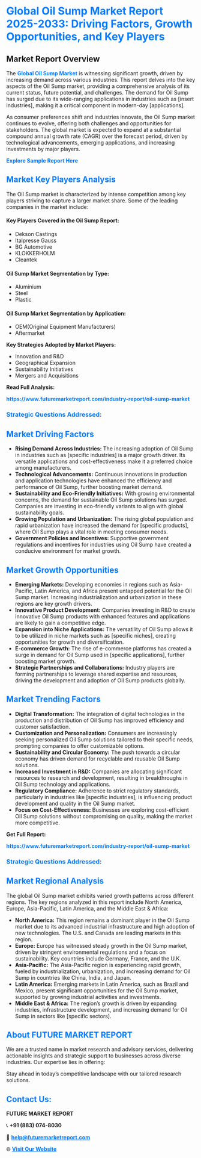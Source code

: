 <h1 style="color: #007BFF;">Global Oil Sump Market Report 2025-2033: Driving Factors, Growth Opportunities, and Key Players</h1>

<section id="overview">
<h2>Market Report Overview</h2>
<p>The <a href="https://www.futuremarketreport.com/industry-report/oil-sump-market" style="color: #007BFF; text-decoration: none;"><strong>Global Oil Sump Market</strong></a> is witnessing significant growth, driven by increasing demand across various industries. This report delves into the key aspects of the Oil Sump market, providing a comprehensive analysis of its current status, future potential, and challenges. The demand for Oil Sump has surged due to its wide-ranging applications in industries such as [insert industries], making it a critical component in modern-day [applications].</p>
<p>As consumer preferences shift and industries innovate, the Oil Sump market continues to evolve, offering both challenges and opportunities for stakeholders. The global market is expected to expand at a substantial compound annual growth rate (CAGR) over the forecast period, driven by technological advancements, emerging applications, and increasing investments by major players.</p>
</section>

<section id="overview">
<p><a href="https://www.futuremarketreport.com/request-sample/reportId=92174" style="color: #007BFF; text-decoration: none;"><strong>Explore Sample Report Here</strong></a></p>
</section>

<section id="key-players">
<h2 style="color: #007BFF;">Market Key Players Analysis</h2>
<p>The Oil Sump market is characterized by intense competition among key players striving to capture a larger market share. Some of the leading companies in the market include:</p>
<h4>Key Players Covered in the Oil Sump Report:</h4>
<ul><li>Dekson Castings</li><li>Italpresse Gauss</li><li>BG Automotive</li><li>KLOKKERHOLM</li><li>Cleantek</li></ul>
<h4>Oil Sump Market Segmentation by Type:</h4>
<ul><li>Aluminium</li><li>Steel</li><li>Plastic</li></ul>

<h4>Oil Sump Market Segmentation by Application:</h4>
<ul><li>OEM(Original Equipment Manufacturers)</li><li>Aftermarket</li></ul>
<p><strong>Key Strategies Adopted by Market Players:</strong></p>
<ul>
<li>Innovation and R&D</li>
<li>Geographical Expansion</li>
<li>Sustainability Initiatives</li>
<li>Mergers and Acquisitions</li>
</ul>
</section>

<section>
<p><strong>Read Full Analysis: </strong></p><a href="https://www.futuremarketreport.com/industry-report/oil-sump-market" style="color: #007BFF; text-decoration: none;"><strong>https://www.futuremarketreport.com/industry-report/oil-sump-market</strong></a>
<h3 style="color: #007BFF;">Strategic Questions Addressed:</h3>
</section>

<section id="driving-factors">
<h2 style="color: #007BFF;">Market Driving Factors</h2>
<ul>
<li><strong>Rising Demand Across Industries:</strong> The increasing adoption of Oil Sump in industries such as [specific industries] is a major growth driver. Its versatile applications and cost-effectiveness make it a preferred choice among manufacturers.</li>
<li><strong>Technological Advancements:</strong> Continuous innovations in production and application technologies have enhanced the efficiency and performance of Oil Sump, further boosting market demand.</li>
<li><strong>Sustainability and Eco-Friendly Initiatives:</strong> With growing environmental concerns, the demand for sustainable Oil Sump solutions has surged. Companies are investing in eco-friendly variants to align with global sustainability goals.</li>
<li><strong>Growing Population and Urbanization:</strong> The rising global population and rapid urbanization have increased the demand for [specific products], where Oil Sump plays a vital role in meeting consumer needs.</li>
<li><strong>Government Policies and Incentives:</strong> Supportive government regulations and incentives for industries using Oil Sump have created a conducive environment for market growth.</li>
</ul>
</section>

<section id="growth-opportunities">
<h2 style="color: #007BFF;">Market Growth Opportunities</h2>
<ul>
<li><strong>Emerging Markets:</strong> Developing economies in regions such as Asia-Pacific, Latin America, and Africa present untapped potential for the Oil Sump market. Increasing industrialization and urbanization in these regions are key growth drivers.</li>
<li><strong>Innovative Product Development:</strong> Companies investing in R&D to create innovative Oil Sump products with enhanced features and applications are likely to gain a competitive edge.</li>
<li><strong>Expansion into Niche Applications:</strong> The versatility of Oil Sump allows it to be utilized in niche markets such as [specific niches], creating opportunities for growth and diversification.</li>
<li><strong>E-commerce Growth:</strong> The rise of e-commerce platforms has created a surge in demand for Oil Sump used in [specific applications], further boosting market growth.</li>
<li><strong>Strategic Partnerships and Collaborations:</strong> Industry players are forming partnerships to leverage shared expertise and resources, driving the development and adoption of Oil Sump products globally.</li>
</ul>
</section>

<section id="trending-factors">
<h2 style="color: #007BFF;">Market Trending Factors</h2>
<ul>
<li><strong>Digital Transformation:</strong> The integration of digital technologies in the production and distribution of Oil Sump has improved efficiency and customer satisfaction.</li>
<li><strong>Customization and Personalization:</strong> Consumers are increasingly seeking personalized Oil Sump solutions tailored to their specific needs, prompting companies to offer customizable options.</li>
<li><strong>Sustainability and Circular Economy:</strong> The push towards a circular economy has driven demand for recyclable and reusable Oil Sump solutions.</li>
<li><strong>Increased Investment in R&D:</strong> Companies are allocating significant resources to research and development, resulting in breakthroughs in Oil Sump technology and applications.</li>
<li><strong>Regulatory Compliance:</strong> Adherence to strict regulatory standards, particularly in industries like [specific industries], is influencing product development and quality in the Oil Sump market.</li>
<li><strong>Focus on Cost-Effectiveness:</strong> Businesses are exploring cost-efficient Oil Sump solutions without compromising on quality, making the market more competitive.</li>
</ul>
</section>

<section>
<p><strong>Get Full Report: </strong></p><a href="https://www.futuremarketreport.com/industry-report/oil-sump-market" style="color: #007BFF; text-decoration: none;"><strong>https://www.futuremarketreport.com/industry-report/oil-sump-market</strong></a>
<h3 style="color: #007BFF;">Strategic Questions Addressed:</h3>
</section>


<section id="regional-analysis">
<h2 style="color: #007BFF;">Market Regional Analysis</h2>
<p>The global Oil Sump market exhibits varied growth patterns across different regions. The key regions analyzed in this report include North America, Europe, Asia-Pacific, Latin America, and the Middle East & Africa:</p>
<ul>
<li><strong>North America:</strong> This region remains a dominant player in the Oil Sump market due to its advanced industrial infrastructure and high adoption of new technologies. The U.S. and Canada are leading markets in this region.</li>
<li><strong>Europe:</strong> Europe has witnessed steady growth in the Oil Sump market, driven by stringent environmental regulations and a focus on sustainability. Key countries include Germany, France, and the U.K.</li>
<li><strong>Asia-Pacific:</strong> The Asia-Pacific region is experiencing rapid growth, fueled by industrialization, urbanization, and increasing demand for Oil Sump in countries like China, India, and Japan.</li>
<li><strong>Latin America:</strong> Emerging markets in Latin America, such as Brazil and Mexico, present significant opportunities for the Oil Sump market, supported by growing industrial activities and investments.</li>
<li><strong>Middle East & Africa:</strong> The region’s growth is driven by expanding industries, infrastructure development, and increasing demand for Oil Sump in sectors like [specific sectors].</li>
</ul>
</section>

<footer>
<h2 style="color: #007BFF;">About FUTURE MARKET REPORT</h2>
<p>We are a trusted name in market research and advisory services, delivering actionable insights and strategic support to businesses across diverse industries. Our expertise lies in offering:</p>

<p>Stay ahead in today’s competitive landscape with our tailored research solutions.</p>

<h2 style="color: #007BFF;">Contact Us:</h2>
<p><strong>FUTURE MARKET REPORT</strong></p>
<p>📞 <strong>+91 (883) 074-8030</strong></p>
<p>📧 <strong><a href="mailto:help@futuremarketreport.com" style="color: #007BFF;">help@futuremarketreport.com</a></strong></p>
<p>🌐 <strong><a href="https://www.futuremarketreport.com/" style="color: #007BFF;">Visit Our Website</a></strong></p>
</footer>